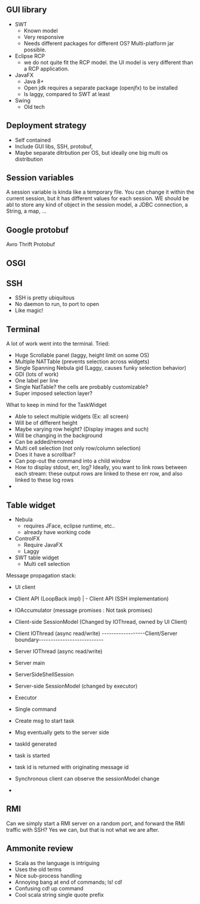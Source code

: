GUI library
----
- SWT
	+ Known model
	+ Very responsive
	- Needs different packages for different OS? Multi-platform jar possible.
- Eclipse RCP
	- we do not quite fit the RCP model. the UI model is very different than a RCP application.
- JavaFX
	- Java 8+
	- Open jdk requires a separate package (openjfx) to be installed
	- Is laggy, compared to SWT at least
- Swing
	- Old tech
	
Deployment strategy
---
- Self contained
- Include GUI libs, SSH, protobuf, 
- Maybe separate ditrbution per OS, but ideally one big multi os distribution

Session variables
--
A session variable is kinda like a temporary file. You can change it within the current session, but it has different values for each session. WE should be abl to store any kind of object in the session model, a JDBC connection, a String, a map, ...

Google protobuf
----
Avro
Thrift
Protobuf

OSGI
---

SSH
---
+ SSH is pretty ubiquitous
+ No daemon to run, to port to open
+ Like magic!

Terminal
---
A lot of work went into the terminal. Tried:
- Huge Scrollable panel (laggy, height limit on some OS)
- Multiple NATTable (prevents selection across widgets)
- Single Spanning Nebula gid (Laggy, causes funky selection behavior)
- GDI (lots of work)
- One label per line
- Single NatTable? the cells are probably customizable?
- Super imposed selection layer?

What to keep in mind for the TaskWidget
- Able to select multiple widgets (Ex: all screen)
- Will be of different height
- Maybe varying row height? (Display images and such)
- Will be changing in the background
- Can be added/removed
- Multi cell selection (not only row/column selection)
- Does it have a scrollbar?
- Can pop-out the command into a child window
- How to display stdout, err, log? Ideally, you want to link rows between each stream: these output rows are linked to these err row, and also linked to these log rows
-  

Table widget
---
- Nebula
  - requires JFace, eclipse runtime, etc..
  + already have working code
- ControlFX
  - Require JavaFX
  - Laggy
- SWT table widget
  - Multi cell selection


Message propagation stack:

- UI client
- Client API (LoopBack impl)                | - Client API (SSH implementation)
- IOAccumulator (message promises : Not task promises)
- Client-side SessionModel (Changed by IOThread, owned by UI Client)
- Client IOThread (async read/write)
------------------Client/Server boundary---------------------------
- Server IOThread (async read/write)
- Server main
- ServerSideShellSession
- Server-side SessionModel (changed by executor)
- Executor
- Single command





- Create msg to start task
- Msg eventually gets to the server side
- taskId generated
- task is started
- task id is returned with originating message id
- Synchronous client can observe the sessionModel change
- 

RMI
---
Can we simply start a RMI server on a random port, and forward the RMI traffic with SSH? Yes we can, but that is not what we are after.

Ammonite review
---
- Scala as the language is intriguing
- Uses the old terms
- Nice sub-process handling
- Annoying bang at end of commands; ls! cd!
- Confusing cd! up command
- Cool scala string single quote prefix
